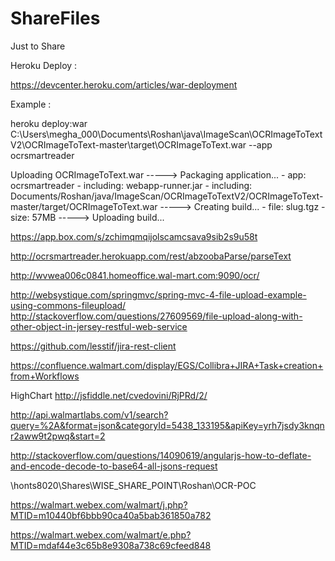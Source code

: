 # ShareFiles
Just to Share



Heroku Deploy :

https://devcenter.heroku.com/articles/war-deployment

Example :

heroku deploy:war C:\Users\megha_000\Documents\Roshan\java\ImageScan\OCRImageToTextV2\OCRImageToText-master\target\OCRImageToText.war --app ocrsmartreader


Uploading OCRImageToText.war
-----> Packaging application...
       - app: ocrsmartreader
       - including: webapp-runner.jar
       - including: Documents/Roshan/java/ImageScan/OCRImageToTextV2/OCRImageToText-master/target/OCRImageToText.war
-----> Creating build...
       - file: slug.tgz
       - size: 57MB
-----> Uploading build...

https://app.box.com/s/zchimqmqijolscamcsava9sib2s9u58t

http://ocrsmartreader.herokuapp.com/rest/abzoobaParse/parseText

http://wvwea006c0841.homeoffice.wal-mart.com:9090/ocr/

http://websystique.com/springmvc/spring-mvc-4-file-upload-example-using-commons-fileupload/
http://stackoverflow.com/questions/27609569/file-upload-along-with-other-object-in-jersey-restful-web-service

https://github.com/lesstif/jira-rest-client

https://confluence.walmart.com/display/EGS/Collibra+JIRA+Task+creation+from+Workflows

HighChart
http://jsfiddle.net/cvedovini/RjPRd/2/

http://api.walmartlabs.com/v1/search?query=%2A&format=json&categoryId=5438_133195&apiKey=yrh7jsdy3knqnr2aww9t2pwq&start=2

http://stackoverflow.com/questions/14090619/angularjs-how-to-deflate-and-encode-decode-to-base64-all-jsons-request


\\honts8020\Shares\WISE_SHARE_POINT\Roshan\OCR-POC

https://walmart.webex.com/walmart/j.php?MTID=m10440bf6bbb90ca40a5bab361850a782

https://walmart.webex.com/walmart/e.php?MTID=mdaf44e3c65b8e9308a738c69cfeed848
